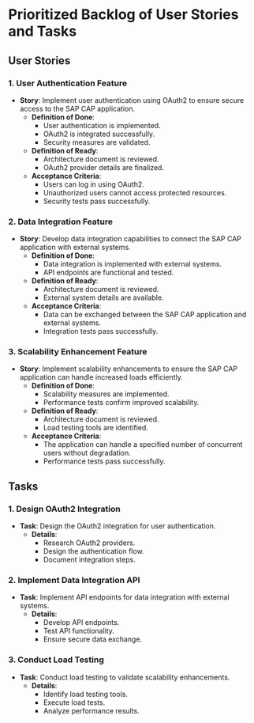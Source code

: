 
# Prioritized Backlog of User Stories and Tasks

## User Stories

### 1. User Authentication Feature
- **Story**: Implement user authentication using OAuth2 to ensure secure access to the SAP CAP application.
  - **Definition of Done**:
    - User authentication is implemented.
    - OAuth2 is integrated successfully.
    - Security measures are validated.
  - **Definition of Ready**:
    - Architecture document is reviewed.
    - OAuth2 provider details are finalized.
  - **Acceptance Criteria**:
    - Users can log in using OAuth2.
    - Unauthorized users cannot access protected resources.
    - Security tests pass successfully.

### 2. Data Integration Feature
- **Story**: Develop data integration capabilities to connect the SAP CAP application with external systems.
  - **Definition of Done**:
    - Data integration is implemented with external systems.
    - API endpoints are functional and tested.
  - **Definition of Ready**:
    - Architecture document is reviewed.
    - External system details are available.
  - **Acceptance Criteria**:
    - Data can be exchanged between the SAP CAP application and external systems.
    - Integration tests pass successfully.

### 3. Scalability Enhancement Feature
- **Story**: Implement scalability enhancements to ensure the SAP CAP application can handle increased loads efficiently.
  - **Definition of Done**:
    - Scalability measures are implemented.
    - Performance tests confirm improved scalability.
  - **Definition of Ready**:
    - Architecture document is reviewed.
    - Load testing tools are identified.
  - **Acceptance Criteria**:
    - The application can handle a specified number of concurrent users without degradation.
    - Performance tests pass successfully.

## Tasks

### 1. Design OAuth2 Integration
- **Task**: Design the OAuth2 integration for user authentication.
  - **Details**:
    - Research OAuth2 providers.
    - Design the authentication flow.
    - Document integration steps.

### 2. Implement Data Integration API
- **Task**: Implement API endpoints for data integration with external systems.
  - **Details**:
    - Develop API endpoints.
    - Test API functionality.
    - Ensure secure data exchange.

### 3. Conduct Load Testing
- **Task**: Conduct load testing to validate scalability enhancements.
  - **Details**:
    - Identify load testing tools.
    - Execute load tests.
    - Analyze performance results.
